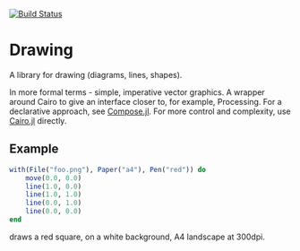 [![Build Status](https://travis-ci.org/andrewcooke/Drawing.jl.svg?branch=master)](https://travis-ci.org/andrewcooke/Drawing.jl)

# Drawing

A library for drawing (diagrams, lines, shapes).

In more formal terms - simple, imperative vector graphics.  A wrapper around
Cairo to give an interface closer to, for example, Processing.  For a
declarative approach, see [Compose.jl](https://github.com/dcjones/Compose.jl).
For more control and complexity, use
[Cairo.jl](https://github.com/JuliaLang/Cairo.jl) directly.

## Example

```julia
with(File("foo.png"), Paper("a4"), Pen("red")) do
    move(0.0, 0.0)
    line(1.0, 0.0)
    line(1.0, 1.0)
    line(0.0, 1.0)
    line(0.0, 0.0)
end
```

draws a red square, on a white background, A4 landscape at 300dpi.
